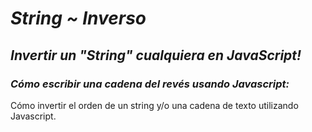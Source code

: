 # **_String ~ Inverso_**

## **_Invertir un "String" cualquiera en JavaScript!_**

### **_Cómo escribir una cadena del revés usando Javascript:_**

Cómo invertir el orden de un string y/o una cadena de texto utilizando Javascript.
